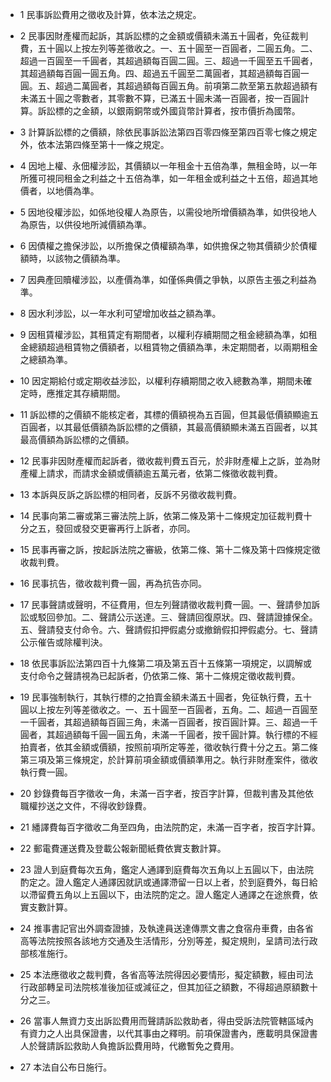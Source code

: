 * 1 民事訴訟費用之徵收及計算，依本法之規定。

* 2 民事因財產權而起訴，其訴訟標的之金額或價額未滿五十圓者，免征裁判費，五十圓以上按左列等差徵收之。一、五十圓至一百圓者，二圓五角。二、超過一百圓至一千圓者，其超過額每百圓二圓。三、超過一千圓至五千圓者，其超過額每百圓一圓五角。四、超過五千圓至二萬圓者，其超過額每百圓一圓。五、超過二萬圓者，其超過額每百圓五角。前項第二款至第五款超過額有未滿五十圓之零數者，其零數不算，已滿五十圓未滿一百圓者，按一百圓計算。訴訟標的之金額，以銀兩銅幣或外國貨幣計算者，按市價折為國幣。

* 3 計算訴訟標的之價額，除依民事訴訟法第四百零四條至第四百零七條之規定外，依本法第四條至第十一條之規定。

* 4 因地上權、永佃權涉訟，其價額以一年租金十五倍為準，無租金時，以一年所獲可視同租金之利益之十五倍為準，如一年租金或利益之十五倍，超過其地價者，以地價為準。

* 5 因地役權涉訟，如係地役權人為原告，以需役地所增價額為準，如供役地人為原告，以供役地所減價額為準。

* 6 因債權之擔保涉訟，以所擔保之債權額為準，如供擔保之物其價額少於債權額時，以該物之價額為準。

* 7 因典產回贖權涉訟，以產價為準，如僅係典價之爭執，以原告主張之利益為準。

* 8 因水利涉訟，以一年水利可望增加收益之額為準。

* 9 因租賃權涉訟，其租賃定有期間者，以權利存續期間之租金總額為準，如租金總額超過租賃物之價額者，以租賃物之價額為準，未定期間者，以兩期租金之總額為準。

* 10 因定期給付或定期收益涉訟，以權利存續期間之收入總數為準，期間未確定時，應推定其存續期間。

* 11 訴訟標的之價額不能核定者，其標的價額視為五百圓，但其最低價額顯逾五百圓者，以其最低價額為訴訟標的之價額，其最高價額顯未滿五百圓者，以其最高價額為訴訟標的之價額。

* 12 民事非因財產權而起訴者，徵收裁判費五百元，於非財產權上之訴，並為財產權上請求，而請求金額或價額逾五萬元者，依第二條徵收裁判費。

* 13 本訴與反訴之訴訟標的相同者，反訴不另徵收裁判費。

* 14 民事向第二審或第三審法院上訴，依第二條及第十二條規定加征裁判費十分之五，發回或發交更審再行上訴者，亦同。

* 15 民事再審之訴，按起訴法院之審級，依第二條、第十二條及第十四條規定徵收裁判費。

* 16 民事抗告，徵收裁判費一圓，再為抗告亦同。

* 17 民事聲請或聲明，不征費用，但左列聲請徵收裁判費一圓。一、聲請參加訴訟或駁回參加。二、聲請公示送達。三、聲請回復原狀。四、聲請證據保全。五、聲請發支付命令。六、聲請假扣押假處分或撤銷假扣押假處分。七、聲請公示催告或除權判決。

* 18 依民事訴訟法第四百十九條第二項及第五百十五條第一項規定，以調解或支付命令之聲請視為已起訴者，仍依第二條、第十二條規定徵收裁判費。

* 19 民事強制執行，其執行標的之拍賣金額未滿五十圓者，免征執行費，五十圓以上按左列等差徵收之。一、五十圓至一百圓者，五角。二、超過一百圓至一千圓者，其超過額每百圓三角，未滿一百圓者，按百圓計算。三、超過一千圓者，其超過額每千圓一圓五角，未滿一千圓者，按千圓計算。執行標的不經拍賣者，依其金額或價額，按照前項所定等差，徵收執行費十分之五。第二條第三項及第三條規定，於計算前項金額或價額準用之。執行非財產案件，徵收執行費一圓。

* 20 鈔錄費每百字徵收一角，未滿一百字者，按百字計算，但裁判書及其他依職權抄送之文件，不得收鈔錄費。

* 21 繙譯費每百字徵收二角至四角，由法院酌定，未滿一百字者，按百字計算。

* 22 郵電費運送費及登載公報新聞紙費依實支數計算。

* 23 證人到庭費每次五角，鑑定人通譯到庭費每次五角以上五圓以下，由法院酌定之。證人鑑定人通譯因就訊或通譯滯留一日以上者，於到庭費外，每日給以滯留費五角以上五圓以下，由法院酌定之。證人鑑定人通譯之在途旅費，依實支數計算。

* 24 推事書記官出外調查證據，及執達員送達傳票文書之食宿舟車費，由各省高等法院按照各該地方交通及生活情形，分別等差，擬定規則，呈請司法行政部核准施行。

* 25 本法應徵收之裁判費，各省高等法院得因必要情形，擬定額數，經由司法行政部轉呈司法院核准後加征或減征之，但其加征之額數，不得超過原額數十分之三。

* 26 當事人無資力支出訴訟費用而聲請訴訟救助者，得由受訴法院管轄區域內有資力之人出具保證書，以代其事由之釋明。前項保證書內，應載明具保證書人於聲請訴訟救助人負擔訴訟費用時，代繳暫免之費用。

* 27 本法自公布日施行。


